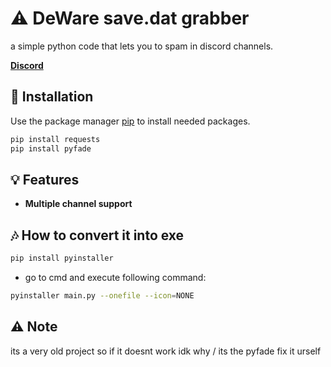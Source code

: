 # ⚠️ DeWare save.dat grabber

a simple python code that lets you to spam in discord channels.

**[Discord](https://discord.gg/FQkRFbzY6E)**

## 🔧 Installation

Use the package manager [pip](https://pip.pypa.io/en/stable/) to install needed packages.

```bash
pip install requests 
pip install pyfade 
```

## 💡 Features
- **Multiple channel support**

## 🎶 How to convert it into exe

```bash
pip install pyinstaller
```

- go to cmd and execute following command:
```bash
pyinstaller main.py --onefile --icon=NONE
```

## ⚠️ Note

its a very old project so if it doesnt work idk why / its the pyfade fix it urself
